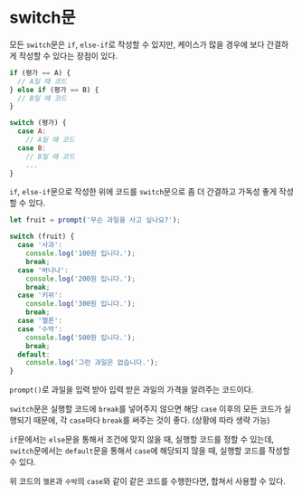 # switch문

모든 `switch`문은 `if`, `else-if`로 작성할 수 있지만, 케이스가 많을 경우에 보다 간결하게 작성할 수 있다는 장점이 있다.

```javascript
if (평가 == A) {
  // A일 때 코드
} else if (평가 == B) {
  // B일 때 코드
}
```

```javascript
switch (평가) {
  case A:
    // A일 때 코드
  case B:
    // B일 때 코드
    ...
}
```

`if`, `else-if`문으로 작성한 위에 코드를 `switch`문으로 좀 더 간결하고 가독성 좋게 작성할 수 있다.

```javascript
let fruit = prompt('무슨 과일을 사고 싶나요?');

switch (fruit) {
  case '사과':
    console.log('100원 입니다.');
    break;
  case '바나나':
    console.log('200원 입니다.');
    break;
  case '키위':
    console.log('300원 입니다.');
    break;
  case '멜론':
  case '수박':
    console.log('500원 입니다.');
    break;
  default:
    console.log('그런 과일은 없습니다.');
}
```

`prompt()`로 과일을 입력 받아 입력 받은 과일의 가격을 알려주는 코드이다.

`switch`문은 실행할 코드에 `break`를 넣어주지 않으면 해당 `case` 이후의 모든 코드가 실행되기 때문에, 각 `case`마다 `break`를 써주는 것이 좋다. (상황에 따라 생략 가능)

`if`문에서는 `else`문을 통해서 조건에 맞지 않을 때, 실행할 코드를 정할 수 있는데, `switch`문에서는 `default`문을 통해서 `case`에 해당되지 않을 때, 실행할 코드를 작성할 수 있다.

위 코드의 `멜론`과 `수박`의 `case`와 같이 같은 코드를 수행한다면, 합쳐서 사용할 수 있다.
